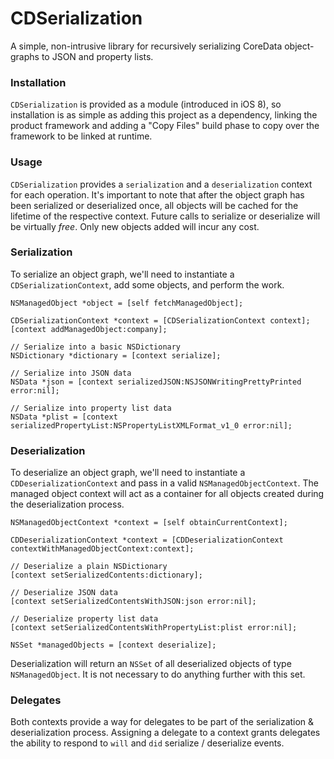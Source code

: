 # CDSerialization
A simple, non-intrusive library for recursively serializing CoreData object-graphs to JSON and property lists.

### Installation
`CDSerialization` is provided as a module (introduced in iOS 8), so installation is as simple as adding this project as a dependency, linking the product framework and adding a "Copy Files" build phase to copy over the framework to be linked at runtime.

### Usage
`CDSerialization` provides a `serialization` and a `deserialization` context for each operation. It's important to note that after the object graph has been serialized or deserialized once, all objects will be cached for the lifetime of the respective context. Future calls to serialize or deserialize will be virtually *free*. Only new objects added will incur any cost.

### Serialization
To serialize an object graph, we'll need to instantiate a `CDSerializationContext`, add some objects, and perform the work.

```objc
NSManagedObject *object = [self fetchManagedObject];

CDSerializationContext *context = [CDSerializationContext context];
[context addManagedObject:company];

// Serialize into a basic NSDictionary
NSDictionary *dictionary = [context serialize];

// Serialize into JSON data
NSData *json = [context serializedJSON:NSJSONWritingPrettyPrinted error:nil];

// Serialize into property list data
NSData *plist = [context serializedPropertyList:NSPropertyListXMLFormat_v1_0 error:nil];
```
### Deserialization
To deserialize an object graph, we'll need to instantiate a `CDDeserializationContext` and pass in a valid `NSManagedObjectContext`. The managed object context will act as a container for all objects created during the deserialization process.

```objc
NSManagedObjectContext *context = [self obtainCurrentContext];

CDDeserializationContext *context = [CDDeserializationContext contextWithManagedObjectContext:context];

// Deserialize a plain NSDictionary
[context setSerializedContents:dictionary];

// Deserialize JSON data
[context setSerializedContentsWithJSON:json error:nil];

// Deserialize property list data
[context setSerializedContentsWithPropertyList:plist error:nil];

NSSet *managedObjects = [context deserialize];
```
Deserialization will return an `NSSet` of all deserialized objects of type `NSManagedObject`. It is not necessary to do anything further with this set.

### Delegates
Both contexts provide a way for delegates to be part of the serialization & deserialization process. Assigning a delegate to a context grants delegates the ability to respond to `will` and `did` serialize / deserialize events.
